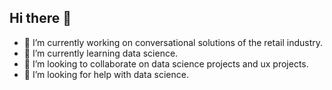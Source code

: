 ## Hi there 👋

- 🔭 I’m currently working on conversational solutions of the retail industry.
- 🌱 I’m currently learning data science.
- 👯 I’m looking to collaborate on data science projects and ux projects.
- 🤔 I’m looking for help with data science.

<!--
**dsandux/dsandux** is a ✨ _special_ ✨ repository because its `README.md` (this file) appears on your GitHub profile.

Here are some ideas to get you started:

- 🔭 I’m currently working on conversational solutions of the retail industry.
- 🌱 I’m currently learning data science.
- 👯 I’m looking to collaborate on ds projects and ux projects.
- 🤔 I’m looking for help with data science.
- 💬 Ask me about ...
- 📫 How to reach me: ...
- 😄 Pronouns: ...
- ⚡ Fun fact: ...
-->
